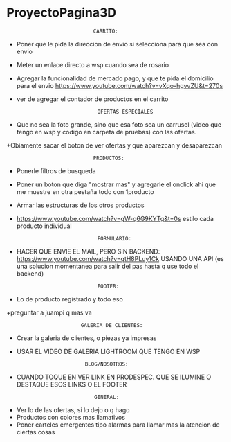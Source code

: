 # ProyectoPagina3D

                                CARRITO:

+ Poner que le pida la direccion de envio si selecciona para que sea con envio

+ Meter un enlace directo a wsp cuando sea de rosario

+ Agregar la funcionalidad de mercado pago, y que te pida el domicilio para el envio
https://www.youtube.com/watch?v=vXqo-hgvvZU&t=270s

+ ver de agregar el contador de productos en el carrito

        

                                OFERTAS ESPECIALES


+ Que no sea la foto grande, sino que esa foto sea un carrusel (video que tengo en wsp y codigo en carpeta de pruebas) con las ofertas.


+Obiamente sacar el boton de ver ofertas y que aparezcan y desaparezcan





                                PRODUCTOS:
- Ponerle filtros de busqueda

- Poner un boton que diga "mostrar mas" y agregarle el onclick ahi que me muestre en otra pestaña todo con 1producto
- Armar las estructuras de los otros productos

- https://www.youtube.com/watch?v=gW-q6G9KYTg&t=0s estilo cada producto individual





                                FORMULARIO:


+ HACER QUE ENVIE EL MAIL, PERO SIN BACKEND: https://www.youtube.com/watch?v=qtH8PLuy1Ck USANDO UNA API 
(es una solucion momentanea para salir del pas hasta q use todo el backend)


                                FOOTER:
+ Lo de producto registrado y todo eso

+preguntar a juampi q mas va




                            
                            GALERIA DE CLIENTES:
- Crear la galeria de clientes, o piezas ya impresas
- USAR EL VIDEO DE GALERIA LIGHTROOM QUE TENGO EN WSP



                            BLOG/NOSOTROS:
+ CUANDO TOQUE EN VER LINK EN PRODESPEC. QUE SE ILUMINE O DESTAQUE ESOS LINKS O EL FOOTER



                               GENERAL:

- Ver lo de las ofertas, si lo dejo o q hago 
- Productos con colores mas llamativos
- Poner carteles emergentes tipo alarmas para llamar mas la atencion de ciertas cosas





